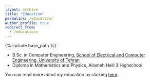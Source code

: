 ```yaml
---
layout: archive
title: "Education"
permalink: /education/
author_profile: true
redirect_from:
  - /educations
---
```


{% include base_path %}

* B.Sc. in Computer Engineering, [School of Electrical and Computer Engineering, University of Tehran](https://ece.ut.ac.ir/en/ece)
* Diploma in Mathematics and Physics, Allameh Helli 3 Highschool

You can read more about my education by clicking [here](/files/cv.pdf).
